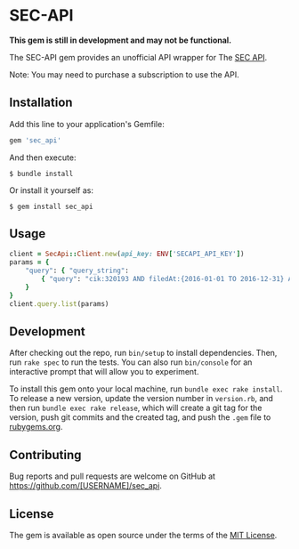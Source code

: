 # SEC-API

**This gem is still in development and may not be functional.**

The SEC-API gem provides an unofficial API wrapper for The [SEC API](https://sec-api.io/).

Note: You may need to purchase a subscription to use the API.

## Installation

Add this line to your application's Gemfile:

```ruby
gem 'sec_api'
```

And then execute:

    $ bundle install

Or install it yourself as:

    $ gem install sec_api

## Usage

```ruby
client = SecApi::Client.new(api_key: ENV['SECAPI_API_KEY'])
params = {
    "query": { "query_string":
        { "query": "cik:320193 AND filedAt:{2016-01-01 TO 2016-12-31} AND formType:\"10-Q\"" }
    }
}
client.query.list(params)
```

## Development

After checking out the repo, run `bin/setup` to install dependencies. Then, run `rake spec` to run the tests. You can also run `bin/console` for an interactive prompt that will allow you to experiment.

To install this gem onto your local machine, run `bundle exec rake install`. To release a new version, update the version number in `version.rb`, and then run `bundle exec rake release`, which will create a git tag for the version, push git commits and the created tag, and push the `.gem` file to [rubygems.org](https://rubygems.org).

## Contributing

Bug reports and pull requests are welcome on GitHub at https://github.com/[USERNAME]/sec_api.

## License

The gem is available as open source under the terms of the [MIT License](https://opensource.org/licenses/MIT).
